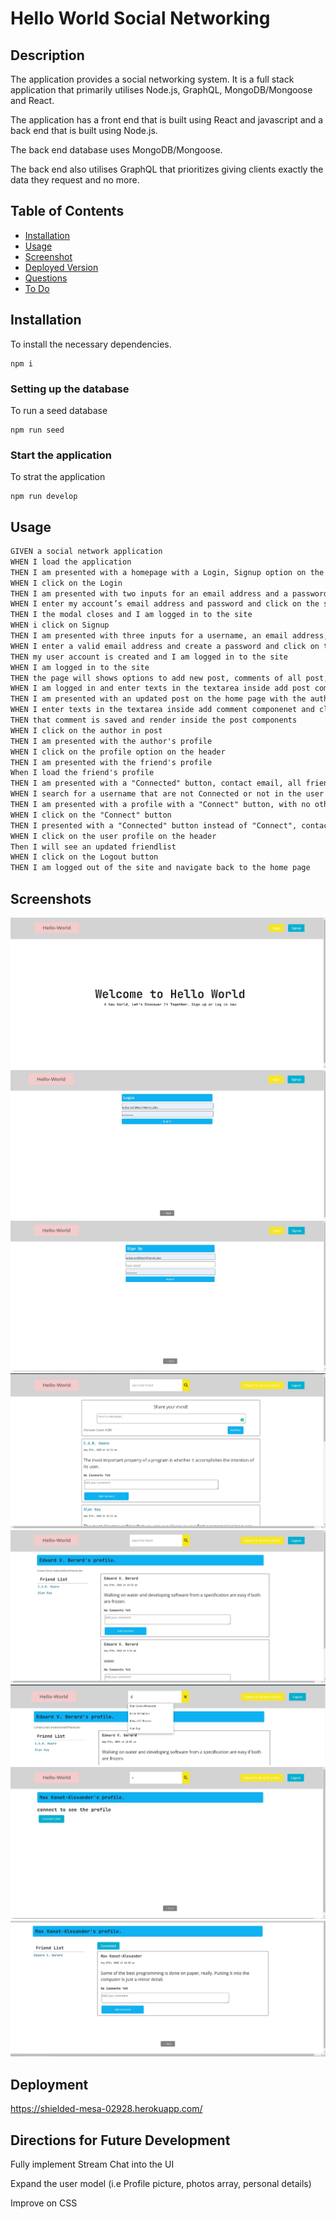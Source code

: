 
# Hello World Social Networking

## Description

The application provides a social networking system. It is a full stack application that primarily utilises Node.js, GraphQL, MongoDB/Mongoose and React.

The application has a front end that is built using React and javascript and a back end that is built using Node.js.

The back end database uses MongoDB/Mongoose.

The back end also utilises GraphQL that prioritizes giving clients exactly the data they request and no more. 

## Table of Contents
* [Installation](#installation)
* [Usage](#usage)
* [Screenshot](#screenshots)
* [Deployed Version](#deployment)
* [Questions](#questions)
* [To Do](#todo)

## Installation

To install the necessary dependencies.

```
npm i
```

### Setting up the database

To run a seed database

```
npm run seed
```

### Start the application

To strat the application

```
npm run develop
```

## Usage

```md
GIVEN a social network application
WHEN I load the application
THEN I am presented with a homepage with a Login, Signup option on the header
WHEN I click on the Login
THEN I am presented with two inputs for an email address and a password and submit button
WHEN I enter my account’s email address and password and click on the submit button
THEN I the modal closes and I am logged in to the site
WHEN i click on Signup
THEN I am presented with three inputs for a username, an email address, and a password, and a submit button
WHEN I enter a valid email address and create a password and click on the submit button
THEN my user account is created and I am logged in to the site
WHEN I am logged in to the site
THEN the page will shows options to add new post, comments of all post, shows all user's and user friends' post, the header will appear with a searchbar, a Hello World logo, a button option to see profile, and a Logout button
WHEN I am logged in and enter texts in the textarea inside add post componenet and click the submit button
THEN I am presented with an updated post on the home page with the author, date and text content
WHEN I enter texts in the textarea inside add comment componenet and click the submit button
THEN that comment is saved and render inside the post components
WHEN I click on the author in post
THEN I am presented with the author's profile
WHEN I click on the profile option on the header
THEN I am presented with the friend's profile
When I load the friend's profile
THEN I am presented with a "Connected" button, contact email, all friend's posts and friend's friendlist
WHEN I search for a username that are not Connected or not in the user friendlist
THEN I am presented with a profile with a "Connect" button, with no other details
WHEN I click on the "Connect" button
THEN I presented with a "Connected" button instead of "Connect", contact email, posts and friendlist
WHEN I click on the user profile on the header 
Then I will see an updated friendlist
WHEN I click on the Logout button
THEN I am logged out of the site and navigate back to the home page  
```


## Screenshots
![alt Homepage](/Screenshot/homepage-screenshot.JPG)
![alt login](/Screenshot/login-screenshot.JPG)
![alt signup](/Screenshot/signup-screenshot.JPG)
![alt userhomepage](/Screenshot/userhomepage-screenshot.JPG)
![alt profile](/Screenshot/profile-screenshot.JPG)
![alt searchbar](/Screenshot/searchbar-screenshot.JPG)
![alt connect user](/Screenshot/connectuser-screenshot.JPG)
![alt connected user](/Screenshot/connected-screenshot.JPG)

## Deployment

https://shielded-mesa-02928.herokuapp.com/

## Directions for Future Development

Fully implement Stream Chat into the UI

Expand the user model (i.e Profile picture, photos array, personal details)

Improve on CSS

